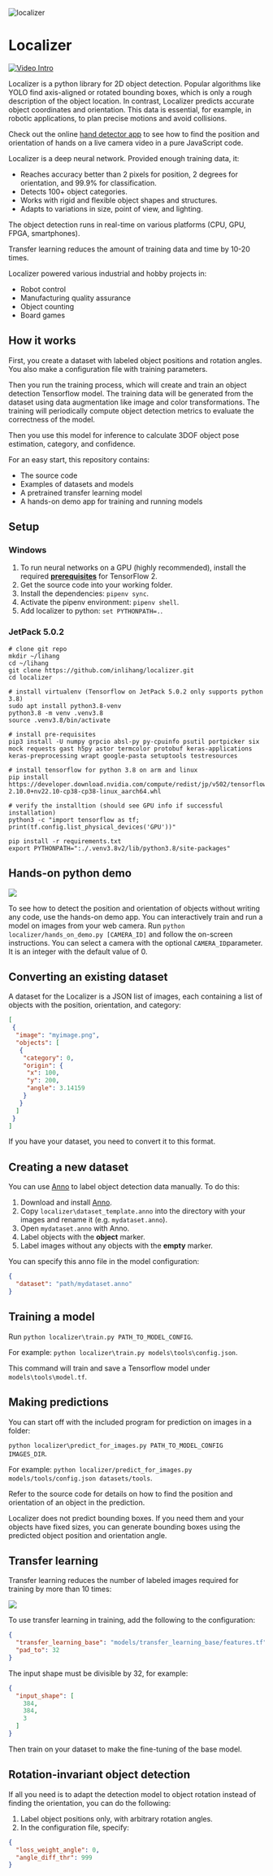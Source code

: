![localizer](https://github.com/ivan-alles/localizer/workflows/CI/badge.svg)

# Localizer

[![Video Intro](/assets/youtube_thumbnail.jpg)](https://youtu.be/M1_5VaDYxK4 "Video Intro")

Localizer is a python library for 2D object detection. Popular algorithms like YOLO find axis-aligned
or rotated bounding boxes, which is only a rough description of the object location. 
In contrast, Localizer predicts accurate object coordinates and orientation. This data is essential, 
for example, in robotic applications, to plan precise motions and avoid collisions.

Check out the online [hand detector app](https://ivan-alles.github.io/localizer/) to see how to find the position and 
orientation of hands on a live camera video in a pure JavaScript code.

Localizer is a deep neural network. Provided enough training data, it:
* Reaches accuracy better than 2 pixels for position, 2 degrees for orientation, and 99.9% for classification.
* Detects 100+ object categories.
* Works with rigid and flexible object shapes and structures.
* Adapts to variations in size, point of view, and lighting.


The object detection runs in real-time on various platforms (CPU, GPU, FPGA, smartphones).

Transfer learning reduces the amount of training data and time by 10-20 times.

Localizer powered various industrial and hobby projects in:
* Robot control
* Manufacturing quality assurance
* Object counting
* Board games

## How it works

First, you create a dataset with labeled object positions and rotation angles. You also make a configuration file with
training parameters. 

Then you run the training process, which will create and train an object detection Tensorflow model. The training data 
will be generated from the dataset using data augmentation like image and color transformations. The training will
periodically compute object detection metrics to evaluate the correctness of the model. 

Then you use this model for inference to calculate 3DOF object pose estimation, category, and confidence.

For an easy start, this repository contains:
* The source code
* Examples of datasets and models
* A pretrained transfer learning model
* A hands-on demo app for training and running models

## Setup
### Windows 

1. To run neural networks on a GPU (highly recommended), 
   install the required **[prerequisites](https://www.tensorflow.org/install/gpu)** for TensorFlow 2.
2. Get the source code into your working folder.
3. Install the dependencies: `pipenv sync`.
4. Activate the pipenv environment: `pipenv shell`.
5. Add localizer to python: `set PYTHONPATH=.`.  
### JetPack 5.0.2
```shell
# clone git repo
mkdir ~/lihang
cd ~/lihang
git clone https://github.com/inlihang/localizer.git
cd localizer

# install virtualenv (Tensorflow on JetPack 5.0.2 only supports python 3.8)
sudo apt install python3.8-venv
python3.8 -m venv .venv3.8
source .venv3.8/bin/activate

# install pre-requisites
pip3 install -U numpy grpcio absl-py py-cpuinfo psutil portpicker six mock requests gast h5py astor termcolor protobuf keras-applications keras-preprocessing wrapt google-pasta setuptools testresources

# install tensorflow for python 3.8 on arm and linux
pip install https://developer.download.nvidia.com/compute/redist/jp/v502/tensorflow/tensorflow-2.10.0+nv22.10-cp38-cp38-linux_aarch64.whl

# verify the installtion (should see GPU info if successful installation)
python3 -c "import tensorflow as tf; print(tf.config.list_physical_devices('GPU'))"

pip install -r requirements.txt
export PYTHONPATH=":./.venv3.8v2/lib/python3.8/site-packages"
```

## Hands-on python demo

<img src="./assets/hands_on.gif">

To see how to detect the position and orientation of objects without writing any code, use the hands-on demo app. 
You can interactively train and run a model on images from your web camera. Run 
`python localizer/hands_on_demo.py [CAMERA_ID]` and follow the on-screen instructions. 
You can select a camera with the optional `CAMERA_ID`parameter. It is an integer with the default value of 0. 

## Converting an existing dataset

A dataset for the Localizer is a JSON list of images, each containing a list of objects 
with the position, orientation, and category:

```json
[
 {
  "image": "myimage.png",
  "objects": [
   {
    "category": 0,
    "origin": {
     "x": 100,
     "y": 200,
     "angle": 3.14159
    }
   }
  ]
 }
]
```

If you have your dataset, you need to convert it to this format.

## Creating a new dataset 

You can use [Anno](https://github.com/urobots-io/anno/) to label object detection data manually. To do this:

1. Download and install [Anno](https://github.com/urobots-io/anno/).
2. Copy `localizer\dataset_template.anno` into the directory with your images and rename it (e.g. `mydataset.anno`).
3. Open `mydataset.anno` with Anno.
4. Label objects with the **object** marker. 
5. Label images without any objects with the **empty** marker.

You can specify this anno file in the model configuration:

```json
{
  "dataset": "path/mydataset.anno"
} 
```

## Training a model
Run `python localizer\train.py PATH_TO_MODEL_CONFIG`. 

For example: `python localizer\train.py models\tools\config.json`.

This command will train and save a Tensorflow model under `models\tools\model.tf`.

## Making predictions
You can start off with the included program for prediction on images in a folder:
 
`python localizer\predict_for_images.py PATH_TO_MODEL_CONFIG IMAGES_DIR`.
 
For example: `python localizer/predict_for_images.py models/tools/config.json datasets/tools`.

Refer to the source code for details on how to find the position and orientation of an object in the prediction.

Localizer does not predict bounding boxes. If you need them and your objects have fixed sizes, you can generate 
bounding boxes using the predicted object position and orientation angle.

## Transfer learning
Transfer learning reduces the number of labeled images required for training by more than 10 times:

<img src="./assets/Training performance.svg">

To use transfer learning in training, add the following to the configuration:

```json
{
  "transfer_learning_base": "models/transfer_learning_base/features.tf",
  "pad_to": 32
} 
```
The input shape must be divisible by 32, for example:

```json
{
  "input_shape": [
    384,
    384,
    3
  ]
} 
```

Then train on your dataset to make the fine-tuning of the base model.

## Rotation-invariant object detection

If all you need is to adapt the detection model to object rotation instead of finding the orientation, you can do 
the following:

1. Label object positions only, with arbitrary rotation angles.
2. In the configuration file, specify:
```json
{
  "loss_weight_angle": 0,
  "angle_diff_thr": 999
} 
``` 
